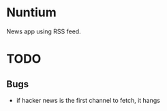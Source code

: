 # Nuntium

News app using RSS feed.

# TODO

## Bugs

- if hacker news is the first channel to fetch, it hangs
